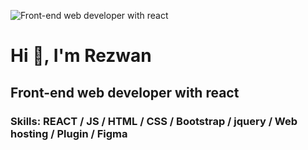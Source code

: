![Front-end web developer with react](https://scontent.fdac138-1.fna.fbcdn.net/v/t39.30808-6/434677964_122143762250056186_9052319633281264479_n.png?stp=dst-png_p180x540&_nc_cat=107&ccb=1-7&_nc_sid=5f2048&_nc_eui2=AeG_Fpw82mlF9wfRHzp3YPZzVfMfGlZWKJJV8x8aVlYoko6rjF1Ta66e1phUJTkKAlzbbpyIQoV3FpIXjGMWGHzy&_nc_ohc=-rLC-NnNQXgQ7kNvgFmrbF3&_nc_ht=scontent.fdac138-1.fna&oh=00_AfDUwduQXTvhqJG9uLdQIYYWq-rDLSNLoiujLKA5xvdcuA&oe=6636B3FE)
# Hi 👋, I'm Rezwan
## Front-end web developer with react



### Skills:  REACT / JS / HTML / CSS / Bootstrap / jquery / Web hosting / Plugin / Figma






